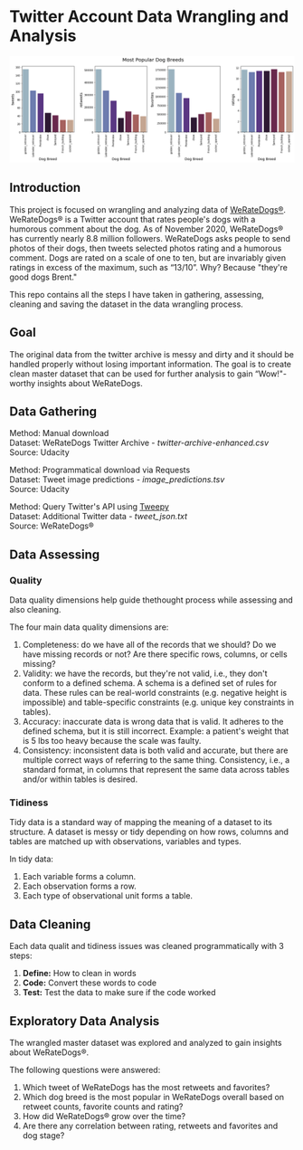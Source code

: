 # Twitter Account Data Wrangling and Analysis

<p align="center">
  <img src="/images/most_popular_dog_breeds.png" width="1000" />
</p>

## Introduction
This project is focused on wrangling and analyzing data of [WeRateDogs®](https://twitter.com/dog_rates).
WeRateDogs® is a Twitter account that rates people's dogs with a humorous comment about the dog.
As of November 2020, WeRateDogs® has currently nearly 8.8 million followers. WeRateDogs asks people to send photos of their dogs, then tweets selected photos rating and a humorous comment.
Dogs are rated on a scale of one to ten, but are invariably given ratings in excess of the maximum, such as “13/10”. Why? Because "they're good dogs Brent."

This repo contains all the steps I have taken in gathering, assessing, cleaning and saving the dataset in the data wrangling process.

## Goal
The original data from the twitter archive is messy and dirty and it should be handled properly without losing important information.
The goal is to create clean master dataset that can be used for further analysis to gain “Wow!"-worthy insights about WeRateDogs.

## Data Gathering
Method:     Manual download\
Dataset:    WeRateDogs Twitter Archive - *twitter-archive-enhanced.csv*\
Source:     Udacity

Method:     Programmatical download via Requests\
Dataset:    Tweet image predictions - *image_predictions.tsv*\
Source:     Udacity

Method:     Query Twitter's API using [Tweepy](https://www.tweepy.org)\
Dataset:    Additional Twitter data - *tweet_json.txt*\
Source:     WeRateDogs®

## Data Assessing
### Quality
Data quality dimensions help guide thethought process while assessing and also cleaning.

The four main data quality dimensions are:
1. Completeness: do we have all of the records that we should? Do we have missing records or not? Are there specific rows, columns, or cells missing?
2. Validity: we have the records, but they're not valid, i.e., they don't conform to a defined schema. A schema is a defined set of rules for data. These rules can be real-world constraints (e.g. negative height is impossible) and table-specific constraints (e.g. unique key constraints in tables).
3. Accuracy: inaccurate data is wrong data that is valid. It adheres to the defined schema, but it is still incorrect. Example: a patient's weight that is 5 lbs too heavy because the scale was faulty.
4. Consistency: inconsistent data is both valid and accurate, but there are multiple correct ways of referring to the same thing. Consistency, i.e., a standard format, in columns that represent the same data across tables and/or within tables is desired.

### Tidiness
Tidy data is a standard way of mapping the meaning of a dataset to its structure. A dataset is messy or tidy depending on how rows, columns and tables are matched up with observations, variables and types.

In tidy data:
1. Each variable forms a column.
2. Each observation forms a row.
3. Each type of observational unit forms a table.

## Data Cleaning
Each data qualit and tidiness issues was cleaned programmatically with 3 steps:
1. **Define:** How to clean in words
2. **Code:** Convert these words to code
3. **Test:** Test the data to make sure if the code worked

## Exploratory Data Analysis
The wrangled master dataset was explored and analyzed to gain insights about WeRateDogs®.

The following questions were answered:
1. Which tweet of WeRateDogs has the most retweets and favorites?
2. Which dog breed is the most popular in WeRateDogs overall based on retweet counts, favorite
counts and rating?
3. How did WeRateDogs® grow over the time?
4. Are there any correlation between rating, retweets and favorites and dog stage?

<!--
## Gathering Data
- Gather real data from several different sources and file formats and handle them using Python to create master datasets
- Acquire the coding skills and general craftiness required to conquer the vast majority of gathering scenarios

[Word Cloud Generator in Python](https://github.com/amueller/word_cloud)

[Rotten Tomatoes: Top 100 Movies of All Time](https://www.rottentomatoes.com/top/bestofrt/)

[Roger Ebert](https://www.rogerebert.com)

Web Scraping (HTML file)
Python Parser: [Beautiful Soup](https://www.crummy.com/software/BeautifulSoup/)
Download HTML files and parse them using Beautiful Soup

1. Saving the HTML file to the computer using the Requests library and reading that file into a BeautifulSoup constructor
2. Reading the HTML response content directly into a BeautifulSoup constructor using the Requests library

## Assessing Data
Data Quality Dimensions
- Data quality dimensions help guide your thought process while assessing and also cleaning. The four main data quality dimensions are:

1. Completeness: do we have all of the records that we should? Do we have missing records or not? Are there specific rows, columns, or cells missing?
2. Validity: we have the records, but they're not valid, i.e., they don't conform to a defined schema. A schema is a defined set of rules for data. These rules can be real-world constraints (e.g. negative height is impossible) and table-specific constraints (e.g. unique key constraints in tables).
3. Accuracy: inaccurate data is wrong data that is valid. It adheres to the defined schema, but it is still incorrect. Example: a patient's weight that is 5 lbs too heavy because the scale was faulty.
4. Consistency: inconsistent data is both valid and accurate, but there are multiple correct ways of referring to the same thing. Consistency, i.e., a standard format, in columns that represent the same data across tables and/or within tables is desired.

Tidy data is a standard way of mapping the meaning of a dataset to its structure. A dataset is messy or tidy depending on how rows, columns and tables are matched up with observations, variables and types. In tidy data:

1. Each variable forms a column.
2. Each observation forms a row.
3. Each type of observational unit forms a table.

## Cleaning Data
Series.str.extract() - Regular Expression
Phone Number:
- https://stackoverflow.com/questions/16699007/regular-expression-to-match-standard-10-digit-phone-number
- https://stackoverflow.com/questions/123559/how-to-validate-phone-numbers-using-regex/123681#123681
Email: http://emailregex.com

melt function: https://deparkes.co.uk/2016/10/28/reshape-pandas-data-with-melt/

-->
